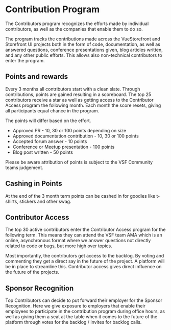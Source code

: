 # Contribution Program

The Contributors program recognizes the efforts made by individual contributors, as well as the companies that enable them to do so.

The program tracks the contributions made across the VueStorefront and Storefront UI projects both in the form of code, documentation, as well as answered questions, conference presentations given, blog articles written, and any other public efforts. 
This allows also non-technical contributors to enter the program.

## Points and rewards
Every 3 months all contributors start with a clean slate. Through contributions, points are gained resulting in a scoreboard. The top 25 contributors receive a star as well as getting access to the Contributor Access program the following month.
Each month the score resets, giving all participants equal chance in the program.

The points will differ based on the effort.

- Approved PR - 10, 30 or 100 points depending on size
- Approved documentation contribution - 10, 30 or 100 points
- Accepted forum answer - 10 points
- Conference or Meetup presentation - 100 points
- Blog post written - 50 points

Please be aware attribution of points is subject to the VSF Community teams judgement.

## Cashing in Points
At the end of the 3 month term points can be cashed in for goodies like t-shirts, stickers and other swag.

## Contributor Access
The top 30 active contributors enter the Contributor Access program for the following term. This means they can attend the VSF team AMA which is an online, asynchronous format where we answer questions not directly related to code or bugs, but more high over topics.

Most importantly, the contributors get access to the backlog. By voting and commenting they get a direct say in the future of the project. 
A platform will be in place to streamline this. Contributor access gives direct influence on the future of the projects.

## Sponsor Recognition
Top Contributors can decide to put forward their employer for the Sponsor Recognition. Here we give exposure to employers that enable their employees to participate in the contribution program during office hours,  as well as giving them a seat at the table when it comes to the future of the platform through votes for the backlog / invites for backlog calls.


